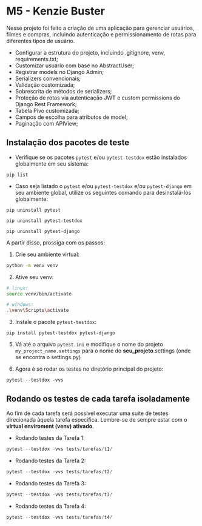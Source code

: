 # M5 - Kenzie Buster

Nesse projeto foi feito a criação de uma aplicação para gerenciar usuários, filmes e compras, incluindo autenticação e permissionamento de rotas para diferentes tipos de usuário.
- Configurar a estrutura do projeto, incluindo .gitignore, venv, requirements.txt;
- Customizar usuario com base no AbstractUser;
- Registrar models no Django Admin;
- Serializers convencionais;
- Validação customizada;
- Sobrescrita de métodos de serializers;
- Proteção de rotas via autenticação JWT e custom permissions do Django Rest Framework;
- Tabela Pivo customizada;
- Campos de escolha para atributos de model;
- Paginação com APIView;

## Instalação dos pacotes de teste

- Verifique se os pacotes `pytest` e/ou `pytest-testdox` estão instalados globalmente em seu sistema:
```shell
pip list
```
- Caso seja listado o `pytest` e/ou `pytest-testdox` e/ou `pytest-django` em seu ambiente global, utilize os seguintes comando para desinstalá-los globalmente:
```shell
pip uninstall pytest
```

```shell
pip uninstall pytest-testdox
```

```shell
pip uninstall pytest-django
```

A partir disso, prossiga com os passos:

1. Crie seu ambiente virtual:
```bash
python -m venv venv
```

2. Ative seu venv:
```bash
# linux:
source venv/bin/activate

# windows:
.\venv\Scripts\activate
```

3. Instale o pacote `pytest-testdox`:
```shell
pip install pytest-testdox pytest-django
```

5. Vá até o arquivo `pytest.ini` e modifique o nome do projeto `my_project_name.settings` para o nome do **seu_projeto**.settings (onde se encontra o settings.py)

4. Agora é só rodar os testes no diretório principal do projeto:
```shell
pytest --testdox -vvs
```



## Rodando os testes de cada tarefa isoladamente

Ao fim de cada tarefa será possível executar uma suite de testes direcionada àquela tarefa específica. Lembre-se de sempre estar com o **virtual enviroment (venv) ativado**.

- Rodando testes da Tarefa 1:
```python
pytest --testdox -vvs tests/tarefas/t1/
```

- Rodando testes da Tarefa 2:
```python
pytest --testdox -vvs tests/tarefas/t2/
```

- Rodando testes da Tarefa 3:
```python
pytest --testdox -vvs tests/tarefas/t3/
```

- Rodando testes da Tarefa 4:
```python
pytest --testdox -vvs tests/tarefas/t4/
```
